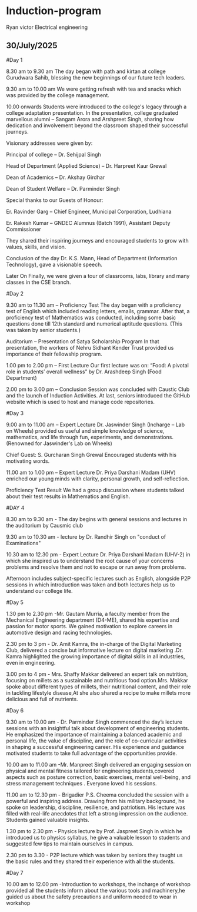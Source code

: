 # Induction-program
Ryan victor Electrical engineering  
## 30/July/2025
#Day 1

8.30 am to 9.30 am The day began with path and kirtan at college Gurudwara Sahib, blessing the new beginnings of our future tech leaders.

9.30 am to 10.00 am We were getting refresh with tea and snacks which was provided by the college management.

10.00 onwards Students were introduced to the college's legacy through a college adaptation presentation. In the presentation, college graduated marvellous alumni – Sangam Arora and Arshpreet Singh, sharing how dedication and involvement beyond the classroom shaped their successful journeys.

Visionary addresses were given by:

Principal of college – Dr. Sehijpal Singh

Head of Department (Applied Science) – Dr. Harpreet Kaur Grewal

Dean of Academics – Dr. Akshay Girdhar

Dean of Student Welfare – Dr. Parminder Singh

Special thanks to our Guests of Honour:

Er. Ravinder Garg – Chief Engineer, Municipal Corporation, Ludhiana

Er. Rakesh Kumar – GNDEC Alumnus (Batch 1991), Assistant Deputy Commissioner

They shared their inspiring journeys and encouraged students to grow with values, skills, and vision.

Conclusion of the day Dr. K.S. Mann, Head of Department (Information Technology), gave a visionable speech.

Later On Finally, we were given a tour of classrooms, labs, library and many classes in the CSE branch.


#Day 2

9.30 am to 11.30 am – Proficiency Test The day began with a proficiency test of English which included reading letters, emails, grammar. After that, a proficiency test of Mathematics was conducted, including some basic questions done till 12th standard and numerical aptitude questions. (This was taken by senior students.)

Auditorium – Presentation of Satya Scholarship Program In that presentation, the workers of Nehru Sidhant Kender Trust provided us importance of their fellowship program.

1.00 pm to 2.00 pm – First Lecture Our first lecture was on: “Food: A pivotal role in students’ overall wellness” by Dr. Arashdeep Singh (Food Department)

2.00 pm to 3.00 pm – Conclusion Session was concluded with Caustic Club and the launch of Induction Activities. At last, seniors introduced the GitHub website which is used to host and manage code repositories.


#Day 3

9.00 am to 11.00 am – Expert Lecture Dr. Jaswinder Singh (Incharge – Lab on Wheels) provided us useful and simple knowledge of science, mathematics, and life through fun, experiments, and demonstrations. (Renowned for Jaswinder's Lab on Wheels)

Chief Guest: S. Gurcharan Singh Grewal Encouraged students with his motivating words.

11.00 am to 1.00 pm – Expert Lecture Dr. Priya Darshani Madam (UHV) enriched our young minds with clarity, personal growth, and self-reflection.

Proficiency Test Result We had a group discussion where students talked about their test results in Mathematics and English.


#DAY 4

8.30 am to 9.30 am - The day begins with general sessions and lectures in the auditorium by Causmic club

9.30 am to 10.30 am - lecture by Dr. Randhir Singh on "conduct of Examinations"

10.30 am to 12.30 pm - Expert Lecture Dr. Priya Darshani Madam (UHV-2) in which she inspired us to understand the root cause of your concerns problems and resolve them and not to escape or run away from problems.

Afternoon includes subject-specific lectures such as English, alongside P2P sessions in which introduction was taken and both lectures help us to understand our college life.


#Day 5

1.30 pm to 2.30 pm -Mr. Gautam Murria, a faculty member from the Mechanical Engineering department (D4-ME), shared his expertise and passion for motor sports. We gained motivation to explore careers in automotive design and racing technologies.

2.30 pm to 3 pm - Dr. Amit Kamra, the in-charge of the Digital Marketing Club, delivered a concise but informative lecture on digital marketing .Dr. Kamra highlighted the growing importance of digital skills in all industries, even in engineering.

3.00 pm to 4 pm - Mrs. Shaffy Makkar delivered an expert talk on nutrition, focusing on millets as a sustainable and nutritious food option.Mrs. Makkar spoke about different types of millets, their nutritional content, and their role in tackling lifestyle disease,At she also shared a recipe to make millets more delicious and full of nutrients.


#Day 6

9.30 am to 10.00 am - Dr. Parminder Singh commenced the day’s lecture sessions with an insightful talk about development of engineering students. He emphasized the importance of maintaining a balanced academic and personal life, the value of discipline, and the role of co-curricular activities in shaping a successful engineering career. His experience and guidance motivated students to take full advantage of the opportunities provide.

10.00 am to 11.00 am -Mr. Manpreet Singh delivered an engaging session on physical and mental fitness tailored for engineering students,covered aspects such as posture correction, basic exercises, mental well-being, and stress management techniques . Everyone loved his sessions.

11.00 am to 12.30 pm - Brigadier P.S. Cheema concluded the session with a powerful and inspiring address. Drawing from his military background, he spoke on leadership, discipline, resilience, and patriotism. His lecture was filled with real-life anecdotes that left a strong impression on the audience. Students gained valuable insights.

1.30 pm to 2.30 pm - Physics lecture by Prof. Jaspreet Singh in which he introduced us to physics syllabus, he give a valuable lesson to students and suggested few tips to maintain ourselves in campus.

2.30 pm to 3.30 - P2P lecture which was taken by seniors they taught us the basic rules and they shared their experience with all the students.


#Day 7

10.00 am to 12.00 pm -Introduction to workshops, the incharge of workshop provided all the students inform about the various tools and machinery,he guided us about the safety precautions and uniform needed to wear in workshop
